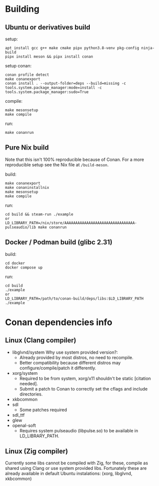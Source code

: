 # Building

## Ubuntu or derivatives build

setup:

```
apt install gcc g++ make cmake pipx python3.8-venv pkg-config ninja-build
pipx install meson && pipx install conan
```

setup conan:

```
conan profile detect
make conanexport
conan install . --output-folder=deps --build=missing -c tools.system.package_manager:mode=install -c tools.system.package_manager:sudo=True
```

compile:

```
make mesonsetup
make compile
```

run:

```
make conanrun
```

## Pure Nix build

Note that this isn't 100% reproducible because of Conan. For a more reproducible setup see the Nix file at `/build-meson`.

build:

```
make conanexport
make conaninstallnix
make mesonsetup
make compile
```

run:

```
cd build && steam-run ./example
or
LD_LIBRARY_PATH=/nix/store/AAAAAAAAAAAAAAAAAAAAAAAAAAAAAAAA-pulseaudio/lib make conanrun
```

## Docker / Podman build (glibc 2.31)

build:

```
cd docker
docker compose up
```

run:

```
cd build
./example
or
LD_LIBRARY_PATH=/path/to/conan-build/deps/libs:$LD_LIBRARY_PATH ./example
```

# Conan dependencies info

## Linux (Clang compiler)

* libglvnd/system
    Why use system provided version?:
    * Already provided by most distros, no need to recompile.
    * Better compatibility because different distros may configure/compile/patch it differently.
* xorg/system
    * Required to be from system, xorg/x11 shouldn't be static [citation needed].
    * Submit a patch to Conan to correctly set the cflags and include directories.
* xkbcommon
* sdl
    * Some patches required
* sdl_ttf
* glew
* openal-soft
    * Requires system pulseaudio (libpulse.so) to be available in LD_LIBRARY_PATH.

## Linux (Zig compiler)

Currently some libs cannot be compiled with Zig, for these, compile as shared using Clang or use system provided libs.
Fortunately these are already available in default Ubuntu instalations: (xorg, libglvnd, xkbcommon)
